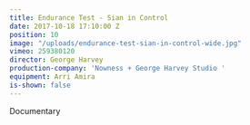 ```yaml
---
title: Endurance Test - Sian in Control
date: 2017-10-18 17:10:00 Z
position: 10
image: "/uploads/endurance-test-sian-in-control-wide.jpg"
vimeo: 259380120
director: George Harvey
production-company: 'Nowness + George Harvey Studio '
equipment: Arri Amira
is-shown: false
---
```


Documentary